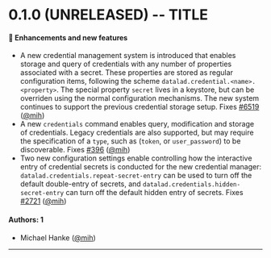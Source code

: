 # 0.1.0 (UNRELEASED) --  TITLE

#### 💫 Enhancements and new features
- A new credential management system is introduced that enables storage and query of credentials with any number of properties associated with a secret. These properties are stored as regular configuration items, following the scheme `datalad.credential.<name>.<property>`. The special property `secret` lives in a keystore, but can be overriden using the normal configuration mechanisms. The new system continues to support the previous credential storage setup. Fixes [#6519](https://github.com/datalad/datalad/issues/6519) ([@mih](https://github.com/mih))
- A new `credentials` command enables query, modification and storage of credentials. Legacy credentials are also supported, but may require the specification of a `type`, such as (`token`, or `user_password`) to be discoverable. Fixes [#396](https://github.com/datalad/datalad/issues/396) ([@mih](https://github.com/mih))
- Two new configuration settings enable controlling how the interactive entry of credential secrets is conducted for the new credential manager: `datalad.credentials.repeat-secret-entry` can be used to turn off the default double-entry of secrets, and `datalad.credentials.hidden-secret-entry` can turn off the default hidden entry of secrets. Fixes [#2721](https://github.com/datalad/datalad/issues/2721) ([@mih](https://github.com/mih))


#### Authors: 1

- Michael Hanke ([@mih](https://github.com/mih))

---
